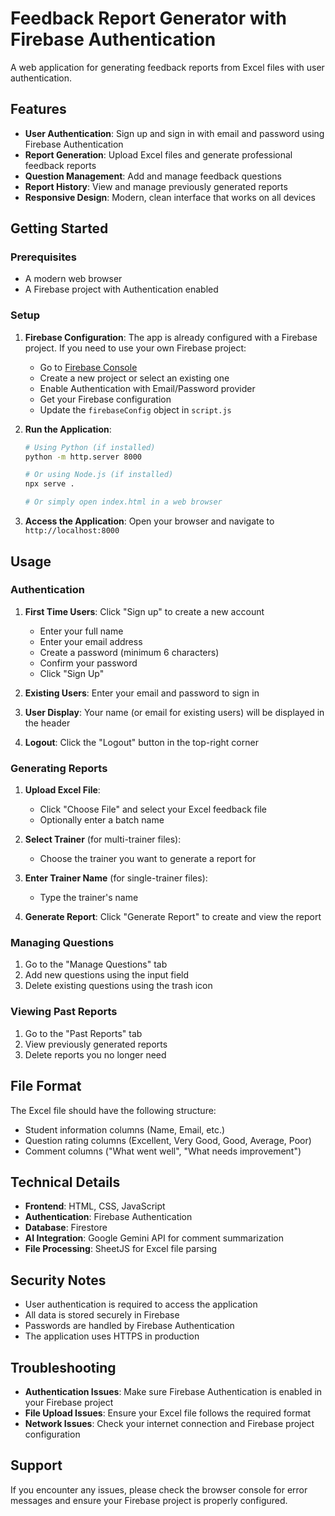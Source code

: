 # Feedback Report Generator with Firebase Authentication

A web application for generating feedback reports from Excel files with user authentication.

## Features

- **User Authentication**: Sign up and sign in with email and password using Firebase Authentication
- **Report Generation**: Upload Excel files and generate professional feedback reports
- **Question Management**: Add and manage feedback questions
- **Report History**: View and manage previously generated reports
- **Responsive Design**: Modern, clean interface that works on all devices

## Getting Started

### Prerequisites

- A modern web browser
- A Firebase project with Authentication enabled

### Setup

1. **Firebase Configuration**: The app is already configured with a Firebase project. If you need to use your own Firebase project:

   - Go to [Firebase Console](https://console.firebase.google.com/)
   - Create a new project or select an existing one
   - Enable Authentication with Email/Password provider
   - Get your Firebase configuration
   - Update the `firebaseConfig` object in `script.js`

2. **Run the Application**:
   ```bash
   # Using Python (if installed)
   python -m http.server 8000
   
   # Or using Node.js (if installed)
   npx serve .
   
   # Or simply open index.html in a web browser
   ```

3. **Access the Application**: Open your browser and navigate to `http://localhost:8000`

## Usage

### Authentication

1. **First Time Users**: Click "Sign up" to create a new account
   - Enter your full name
   - Enter your email address
   - Create a password (minimum 6 characters)
   - Confirm your password
   - Click "Sign Up"

2. **Existing Users**: Enter your email and password to sign in

3. **User Display**: Your name (or email for existing users) will be displayed in the header

4. **Logout**: Click the "Logout" button in the top-right corner

### Generating Reports

1. **Upload Excel File**: 
   - Click "Choose File" and select your Excel feedback file
   - Optionally enter a batch name

2. **Select Trainer** (for multi-trainer files):
   - Choose the trainer you want to generate a report for

3. **Enter Trainer Name** (for single-trainer files):
   - Type the trainer's name

4. **Generate Report**: Click "Generate Report" to create and view the report

### Managing Questions

1. Go to the "Manage Questions" tab
2. Add new questions using the input field
3. Delete existing questions using the trash icon

### Viewing Past Reports

1. Go to the "Past Reports" tab
2. View previously generated reports
3. Delete reports you no longer need

## File Format

The Excel file should have the following structure:
- Student information columns (Name, Email, etc.)
- Question rating columns (Excellent, Very Good, Good, Average, Poor)
- Comment columns ("What went well", "What needs improvement")

## Technical Details

- **Frontend**: HTML, CSS, JavaScript
- **Authentication**: Firebase Authentication
- **Database**: Firestore
- **AI Integration**: Google Gemini API for comment summarization
- **File Processing**: SheetJS for Excel file parsing

## Security Notes

- User authentication is required to access the application
- All data is stored securely in Firebase
- Passwords are handled by Firebase Authentication
- The application uses HTTPS in production

## Troubleshooting

- **Authentication Issues**: Make sure Firebase Authentication is enabled in your Firebase project
- **File Upload Issues**: Ensure your Excel file follows the required format
- **Network Issues**: Check your internet connection and Firebase project configuration

## Support

If you encounter any issues, please check the browser console for error messages and ensure your Firebase project is properly configured.
